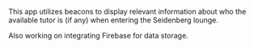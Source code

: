 This app utilizes beacons to display relevant information about who the available tutor is (if any) when entering the Seidenberg lounge. 

Also working on integrating Firebase for data storage. 
